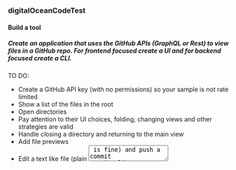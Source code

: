 ### digitalOceanCodeTest

#### Build a tool
##### Create an application that uses the GitHub APIs (GraphQL or Rest) to view files in a GitHub repo. For frontend focused create a UI and for backend focused create a CLI.

TO DO:

* Create a GitHub API key (with no permissions) so your sample is not rate limited
* Show a list of the files in the root
* Open directories
* Pay attention to their UI choices, folding, changing views and other strategies are valid
* Handle closing a directory and returning to the main view
* Add file previews
* Edit a text like file (plain <textarea> is fine) and push a commit to Git
* Add code highlighting

---

```
$ pip install PyGithub textual "textual[syntax]" && python .\main.py
```

* First the program will download the contents of the repo to ./repo using PyGithub, which provides a wrapper around the GitHub REST API v3

* We use PyGithub's get_repo() and get_contents("") to create an iterable over each file + folder
  * Iterating over contents we first discriminate between file and folder, if it's a folder we get_contents() again at the specific folders path
  * If it's a file, we write the content.
* Next we initialize Textual with a layout containing a Header, Footer, DirectoryTree and TextArea set to the code_editor constructor.

* User can then navigate between files and folders, visually with the mouse.

* Edited files can be saved (CTRL+S) to the disk

* After a file is edited, we can commit (CTRL+O) directly to the master branch of the desired repo.

* Similarly to the folder iterator to download the repo, in the callback function for Push Commit the following takes place:
  * If the file exists at our current path initialize PyGithub, and then try the following:
  * Open the file for reading, and calculate a relative path that doesn't include our programs path or repo folder
  * Grab the main branch because we need it for determining existing files and SHA
  * If it's an existing file, include the SHA and use PyGithub's update_file() otherwise use create_file()

### Example Use Case:
#### Edit and commit a file
* First create a config.json from the example and populate the key
* Then launch the program, edit a file, and save it (CTRL+S)

![image](https://github.com/ncorv/digitalOceanCodeTest/assets/33473556/325a4e01-a05b-4089-9cae-fb6f11fd799d)


* Commit the file to the branch (CTRL+O), the cursor will reset to the top of the file if successful, if not it will display the thrown exception in the TextArea
* https://github.com/ncorv/CodeTestEditRepo/commit/137086db6d4b71c1b0ccb2be797cff9d3ff79fd2
